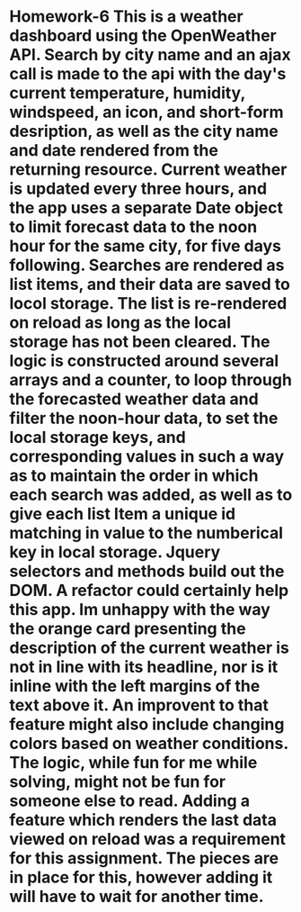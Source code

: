 # Homework-6 This is a weather dashboard using the OpenWeather API. Search by city name and an ajax call is made to the api with the day's current temperature, humidity, windspeed, an icon, and short-form desription, as well as the city name and date rendered from the returning resource. Current weather is updated every three hours, and the app uses a separate Date object to limit forecast data to the noon hour for the same city, for five days following. Searches are rendered as list items, and their data are saved to locol storage. The list is re-rendered on reload as long as the local storage has not been cleared. The logic is constructed around several arrays and a counter, to loop through the forecasted weather data and filter the noon-hour data, to set the local storage keys, and corresponding values in such a way as to maintain the order in which each search was added, as well as to give each list Item a unique id matching in value to the numberical key in local storage. Jquery selectors and methods build out the DOM. A refactor could certainly help this app. Im unhappy with the way the orange card presenting the description of the current weather is not in line with its headline, nor is it inline with the left margins of the text above it. An improvent to that feature might also include changing colors based on weather conditions. The logic, while fun for me while solving, might not be fun for someone else to read. Adding a feature which renders the last data viewed on reload was a requirement for this assignment. The pieces are in place for this, however adding it will have to wait for another time.          
